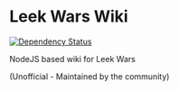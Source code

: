 # Leek Wars Wiki

[![Dependency Status](https://www.versioneye.com/user/projects/5880d099452b83003d3c90fe/badge.svg?style=flat-square)](https://www.versioneye.com/user/projects/5880d099452b83003d3c90fe)

NodeJS based wiki for Leek Wars

(Unofficial - Maintained by the community)